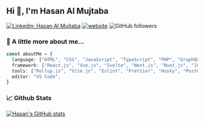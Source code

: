## Hi 👋, I'm Hasan Al Mujtaba

[![Linkedin: Hasan Al Mujtaba](https://img.shields.io/badge/-Hasan-blue?style=flat-square&logo=Linkedin&logoColor=white&link=https://www.linkedin.com/in/hasan-al-mujtaba/)](https://www.linkedin.com/in/hasan-al-mujtaba/)
[![website](https://img.shields.io/badge/Website-46a2f1.svg?&style=flat-square&logo=Google-Chrome&logoColor=white&link=https://www.hasanproject.com)](https://www.hasanproject.com)
![GitHub followers](https://img.shields.io/github/followers/hasan-almujtaba?label=Follow&style=social)

### :round_pushpin: A little more about me...

```ts
const aboutMe = {
  language: ["HTML", "CSS", "JavaScript", "TypeScript", "PHP", "GraphQL", "SQL", "Sass"],
  framework: ["React.js", "Vue.js", "Svelte", "Next.js", "Nuxt.js", "Jest", "Vitest", "Tailwind CSS"],
  tools: ["Rollup.js", "Vite.js", "Eslint", "Prettier", "Husky", "PostCSS", "PNPM"],
  editor: "VS Code",
}
```

### :chart_with_upwards_trend: Github Stats

[![Hasan's GitHub stats](https://github-readme-stats.vercel.app/api?username=hasan-almujtaba&show_icons=true&theme=transparent)](https://github.com/hasan-almujtaba/github-readme-stats)
